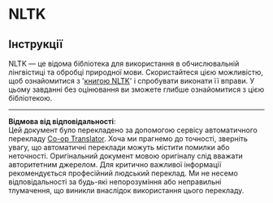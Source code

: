 <!--
CO_OP_TRANSLATOR_METADATA:
{
  "original_hash": "bf39bceb833cd628f224941dca8041df",
  "translation_date": "2025-09-05T14:07:41+00:00",
  "source_file": "6-NLP/4-Hotel-Reviews-1/assignment.md",
  "language_code": "uk"
}
-->
# NLTK

## Інструкції

NLTK — це відома бібліотека для використання в обчислювальній лінгвістиці та обробці природної мови. Скористайтеся цією можливістю, щоб ознайомитися з '[книгою NLTK](https://www.nltk.org/book/)' і спробувати виконати її вправи. У цьому завданні без оцінювання ви зможете глибше ознайомитися з цією бібліотекою.

---

**Відмова від відповідальності**:  
Цей документ було перекладено за допомогою сервісу автоматичного перекладу [Co-op Translator](https://github.com/Azure/co-op-translator). Хоча ми прагнемо до точності, зверніть увагу, що автоматичні переклади можуть містити помилки або неточності. Оригінальний документ мовою оригіналу слід вважати авторитетним джерелом. Для критично важливої інформації рекомендується професійний людський переклад. Ми не несемо відповідальності за будь-які непорозуміння або неправильні тлумачення, що виникли внаслідок використання цього перекладу.